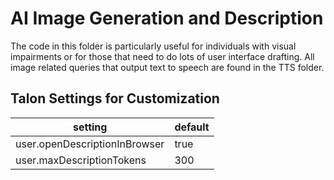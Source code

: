 # AI Image Generation and Description

The code in this folder is particularly useful for individuals with visual impairments or for those that need to do lots of user interface drafting. All image related queries that output text to speech are found in the TTS folder.

## Talon Settings for Customization

| setting                       | default |
| ----------------------------- | ------- |
| user.openDescriptionInBrowser | true    |
| user.maxDescriptionTokens     | 300     |
